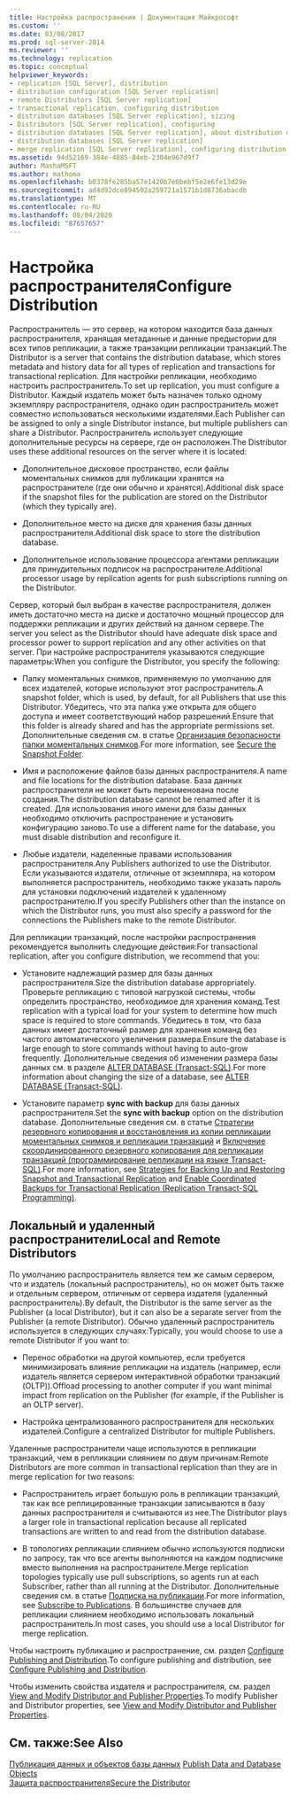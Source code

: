 ```yaml
---
title: Настройка распространения | Документация Майкрософт
ms.custom: ''
ms.date: 03/08/2017
ms.prod: sql-server-2014
ms.reviewer: ''
ms.technology: replication
ms.topic: conceptual
helpviewer_keywords:
- replication [SQL Server], distribution
- distribution configuration [SQL Server replication]
- remote Distributors [SQL Server replication]
- transactional replication, configuring distribution
- distribution databases [SQL Server replication], sizing
- Distributors [SQL Server replication], configuring
- distribution databases [SQL Server replication], about distribution databases
- distribution databases [SQL Server replication]
- merge replication [SQL Server replication], configuring distribution
ms.assetid: 94d52169-384e-4885-84eb-2304e967d9f7
author: MashaMSFT
ms.author: mathoma
ms.openlocfilehash: b0378fe285ba57e1420b7e6bebf5e2e6fe13d29e
ms.sourcegitcommit: ad4d92dce894592a259721a1571b1d8736abacdb
ms.translationtype: MT
ms.contentlocale: ru-RU
ms.lasthandoff: 08/04/2020
ms.locfileid: "87657657"
---
```

# <a name="configure-distribution"></a><span data-ttu-id="464e8-102">Настройка распространителя</span><span class="sxs-lookup"><span data-stu-id="464e8-102">Configure Distribution</span></span>
  <span data-ttu-id="464e8-103">Распространитель — это сервер, на котором находится база данных распространителя, хранящая метаданные и данные предыстории для всех типов репликации, а также транзакции репликации транзакций.</span><span class="sxs-lookup"><span data-stu-id="464e8-103">The Distributor is a server that contains the distribution database, which stores metadata and history data for all types of replication and transactions for transactional replication.</span></span> <span data-ttu-id="464e8-104">Для настройки репликации, необходимо настроить распространитель.</span><span class="sxs-lookup"><span data-stu-id="464e8-104">To set up replication, you must configure a Distributor.</span></span> <span data-ttu-id="464e8-105">Каждый издатель может быть назначен только одному экземпляру распространителя, однако один распространитель может совместно использоваться несколькими издателями.</span><span class="sxs-lookup"><span data-stu-id="464e8-105">Each Publisher can be assigned to only a single Distributor instance, but multiple publishers can share a Distributor.</span></span> <span data-ttu-id="464e8-106">Распространитель использует следующие дополнительные ресурсы на сервере, где он расположен.</span><span class="sxs-lookup"><span data-stu-id="464e8-106">The Distributor uses these additional resources on the server where it is located:</span></span>  
  
-   <span data-ttu-id="464e8-107">Дополнительное дисковое пространство, если файлы моментальных снимков для публикации хранятся на распространителе (где они обычно и хранятся).</span><span class="sxs-lookup"><span data-stu-id="464e8-107">Additional disk space if the snapshot files for the publication are stored on the Distributor (which they typically are).</span></span>  
  
-   <span data-ttu-id="464e8-108">Дополнительное место на диске для хранения базы данных распространителя.</span><span class="sxs-lookup"><span data-stu-id="464e8-108">Additional disk space to store the distribution database.</span></span>  
  
-   <span data-ttu-id="464e8-109">Дополнительное использование процессора агентами репликации для принудительных подписок на распространителе.</span><span class="sxs-lookup"><span data-stu-id="464e8-109">Additional processor usage by replication agents for push subscriptions running on the Distributor.</span></span>  
  
 <span data-ttu-id="464e8-110">Сервер, который был выбран в качестве распространителя, должен иметь достаточно места на диске и достаточно мощный процессор для поддержки репликации и других действий на данном сервере.</span><span class="sxs-lookup"><span data-stu-id="464e8-110">The server you select as the Distributor should have adequate disk space and processor power to support replication and any other activities on that server.</span></span> <span data-ttu-id="464e8-111">При настройке распространителя указываются следующие параметры:</span><span class="sxs-lookup"><span data-stu-id="464e8-111">When you configure the Distributor, you specify the following:</span></span>  
  
-   <span data-ttu-id="464e8-112">Папку моментальных снимков, применяемую по умолчанию для всех издателей, которые используют этот распространитель.</span><span class="sxs-lookup"><span data-stu-id="464e8-112">A snapshot folder, which is used, by default, for all Publishers that use this Distributor.</span></span> <span data-ttu-id="464e8-113">Убедитесь, что эта папка уже открыта для общего доступа и имеет соответствующий набор разрешений.</span><span class="sxs-lookup"><span data-stu-id="464e8-113">Ensure that this folder is already shared and has the appropriate permissions set.</span></span> <span data-ttu-id="464e8-114">Дополнительные сведения см. в статье [Организация безопасности папки моментальных снимков](security/secure-the-snapshot-folder.md).</span><span class="sxs-lookup"><span data-stu-id="464e8-114">For more information, see [Secure the Snapshot Folder](security/secure-the-snapshot-folder.md).</span></span>  
  
-   <span data-ttu-id="464e8-115">Имя и расположение файлов базы данных распространителя.</span><span class="sxs-lookup"><span data-stu-id="464e8-115">A name and file locations for the distribution database.</span></span> <span data-ttu-id="464e8-116">База данных распространителя не может быть переименована после создания.</span><span class="sxs-lookup"><span data-stu-id="464e8-116">The distribution database cannot be renamed after it is created.</span></span> <span data-ttu-id="464e8-117">Для использования иного имени для базы данных необходимо отключить распространение и установить конфигурацию заново.</span><span class="sxs-lookup"><span data-stu-id="464e8-117">To use a different name for the database, you must disable distribution and reconfigure it.</span></span>  
  
-   <span data-ttu-id="464e8-118">Любые издатели, наделенные правами использования распространителя.</span><span class="sxs-lookup"><span data-stu-id="464e8-118">Any Publishers authorized to use the Distributor.</span></span> <span data-ttu-id="464e8-119">Если указываются издатели, отличные от экземпляра, на котором выполняется распространитель, необходимо также указать пароль для установки подключений издателей к удаленному распространителю.</span><span class="sxs-lookup"><span data-stu-id="464e8-119">If you specify Publishers other than the instance on which the Distributor runs, you must also specify a password for the connections the Publishers make to the remote Distributor.</span></span>  
  
 <span data-ttu-id="464e8-120">Для репликации транзакций, после настройки распространения рекомендуется выполнить следующие действия:</span><span class="sxs-lookup"><span data-stu-id="464e8-120">For transactional replication, after you configure distribution, we recommend that you:</span></span>  
  
-   <span data-ttu-id="464e8-121">Установите надлежащий размер для базы данных распространителя.</span><span class="sxs-lookup"><span data-stu-id="464e8-121">Size the distribution database appropriately.</span></span> <span data-ttu-id="464e8-122">Проверьте репликацию с типовой нагрузкой системы, чтобы определить пространство, необходимое для хранения команд.</span><span class="sxs-lookup"><span data-stu-id="464e8-122">Test replication with a typical load for your system to determine how much space is required to store commands.</span></span> <span data-ttu-id="464e8-123">Убедитесь в том, что база данных имеет достаточный размер для хранения команд без частого автоматического увеличения размера.</span><span class="sxs-lookup"><span data-stu-id="464e8-123">Ensure the database is large enough to store commands without having to auto-grow frequently.</span></span> <span data-ttu-id="464e8-124">Дополнительные сведения об изменении размера базы данных см. в разделе [ALTER DATABASE (Transact-SQL)](/sql/t-sql/statements/alter-database-transact-sql).</span><span class="sxs-lookup"><span data-stu-id="464e8-124">For more information about changing the size of a database, see [ALTER DATABASE &#40;Transact-SQL&#41;](/sql/t-sql/statements/alter-database-transact-sql).</span></span>  
  
-   <span data-ttu-id="464e8-125">Установите параметр **sync with backup** для базы данных распространителя.</span><span class="sxs-lookup"><span data-stu-id="464e8-125">Set the **sync with backup** option on the distribution database.</span></span> <span data-ttu-id="464e8-126">Дополнительные сведения см. в статье [Стратегии резервного копирования и восстановления из копии репликации моментальных снимков и репликации транзакций](administration/strategies-for-backing-up-and-restoring-snapshot-and-transactional-replication.md) и [Включение скоординированного резервного копирования для репликации транзакций (программирование репликации на языке Transact-SQL)](administration/enable-coordinated-backups-for-transactional-replication.md).</span><span class="sxs-lookup"><span data-stu-id="464e8-126">For more information, see [Strategies for Backing Up and Restoring Snapshot and Transactional Replication](administration/strategies-for-backing-up-and-restoring-snapshot-and-transactional-replication.md) and [Enable Coordinated Backups for Transactional Replication &#40;Replication Transact-SQL Programming&#41;](administration/enable-coordinated-backups-for-transactional-replication.md).</span></span>  
  
## <a name="local-and-remote-distributors"></a><span data-ttu-id="464e8-127">Локальный и удаленный распространители</span><span class="sxs-lookup"><span data-stu-id="464e8-127">Local and Remote Distributors</span></span>  
 <span data-ttu-id="464e8-128">По умолчанию распространитель является тем же самым сервером, что и издатель (локальный распространитель), но он может быть также и отдельным сервером, отличным от сервера издателя (удаленный распространитель).</span><span class="sxs-lookup"><span data-stu-id="464e8-128">By default, the Distributor is the same server as the Publisher (a local Distributor), but it can also be a separate server from the Publisher (a remote Distributor).</span></span> <span data-ttu-id="464e8-129">Обычно удаленный распространитель используется в следующих случаях:</span><span class="sxs-lookup"><span data-stu-id="464e8-129">Typically, you would choose to use a remote Distributor if you want to:</span></span>  
  
-   <span data-ttu-id="464e8-130">Перенос обработки на другой компьютер, если требуется минимизировать влияние репликации на издатель (например, если издатель является сервером интерактивной обработки транзакций (OLTP)).</span><span class="sxs-lookup"><span data-stu-id="464e8-130">Offload processing to another computer if you want minimal impact from replication on the Publisher (for example, if the Publisher is an OLTP server).</span></span>  
  
-   <span data-ttu-id="464e8-131">Настройка централизованного распространителя для нескольких издателей.</span><span class="sxs-lookup"><span data-stu-id="464e8-131">Configure a centralized Distributor for multiple Publishers.</span></span>  
  
 <span data-ttu-id="464e8-132">Удаленные распространители чаще используются в репликации транзакций, чем в репликации слиянием по двум причинам:</span><span class="sxs-lookup"><span data-stu-id="464e8-132">Remote Distributors are more common in transactional replication than they are in merge replication for two reasons:</span></span>  
  
-   <span data-ttu-id="464e8-133">Распространитель играет большую роль в репликации транзакций, так как все реплицированные транзакции записываются в базу данных распространителя и считываются из нее.</span><span class="sxs-lookup"><span data-stu-id="464e8-133">The Distributor plays a larger role in transactional replication because all replicated transactions are written to and read from the distribution database.</span></span>  
  
-   <span data-ttu-id="464e8-134">В топологиях репликации слиянием обычно используются подписки по запросу, так что все агенты выполняются на каждом подписчике вместо выполнения на распространителе.</span><span class="sxs-lookup"><span data-stu-id="464e8-134">Merge replication topologies typically use pull subscriptions, so agents run at each Subscriber, rather than all running at the Distributor.</span></span> <span data-ttu-id="464e8-135">Дополнительные сведения см. в статье [Подписка на публикации](subscribe-to-publications.md).</span><span class="sxs-lookup"><span data-stu-id="464e8-135">For more information, see [Subscribe to Publications](subscribe-to-publications.md).</span></span> <span data-ttu-id="464e8-136">В большинстве случаев для репликации слиянием необходимо использовать локальный распространитель.</span><span class="sxs-lookup"><span data-stu-id="464e8-136">In most cases, you should use a local Distributor for merge replication.</span></span>  
  
 <span data-ttu-id="464e8-137">Чтобы настроить публикацию и распространение, см. раздел [Configure Publishing and Distribution](configure-publishing-and-distribution.md).</span><span class="sxs-lookup"><span data-stu-id="464e8-137">To configure publishing and distribution, see [Configure Publishing and Distribution](configure-publishing-and-distribution.md).</span></span>  
  
 <span data-ttu-id="464e8-138">Чтобы изменить свойства издателя и распространителя, см. раздел [View and Modify Distributor and Publisher Properties](view-and-modify-distributor-and-publisher-properties.md).</span><span class="sxs-lookup"><span data-stu-id="464e8-138">To modify Publisher and Distributor properties, see [View and Modify Distributor and Publisher Properties](view-and-modify-distributor-and-publisher-properties.md).</span></span>  
  
## <a name="see-also"></a><span data-ttu-id="464e8-139">См. также:</span><span class="sxs-lookup"><span data-stu-id="464e8-139">See Also</span></span>  
 <span data-ttu-id="464e8-140">[Публикация данных и объектов базы данных](publish/publish-data-and-database-objects.md) </span><span class="sxs-lookup"><span data-stu-id="464e8-140">[Publish Data and Database Objects](publish/publish-data-and-database-objects.md) </span></span>  
 [<span data-ttu-id="464e8-141">Защита распространителя</span><span class="sxs-lookup"><span data-stu-id="464e8-141">Secure the Distributor</span></span>](security/secure-the-distributor.md)  
  
  
